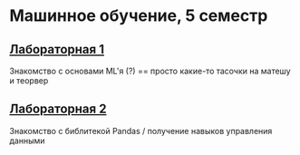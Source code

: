 # Машинное обучение, 5 семестр

## [Лабораторная 1](https://colab.research.google.com/drive/110V-_vtsLFpWAYk2pYOTAiWVrmUUMCKi?usp=sharing)
Знакомство с основами ML'я (?) == просто какие-то тасочки на матешу и теорвер

## [Лабораторная 2](https://colab.research.google.com/drive/1CI52EPZ_G11rqogkQhetRsdvyLstIXXk?usp=sharing)
Знакомство с библитекой Pandas / получение навыков управления данными